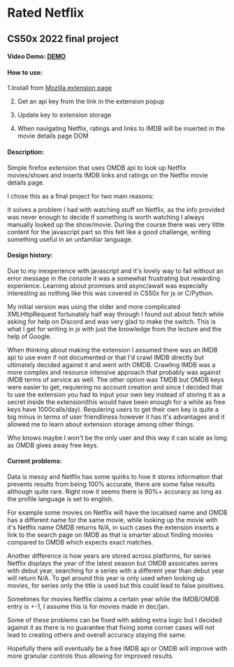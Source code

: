 # Rated Netflix

## CS50x 2022 final project

#### Video Demo: [DEMO](https://www.youtube.com/watch?v=x-OiXIfwVVY)

#### How to use:
1.Install from [Mozilla extension page](https://addons.mozilla.org/en-US/firefox/addon/rated-netflix/)

2. Get an api key from the link in the extension popup

3. Update key to extension storage

4. When navigating Netflix, ratings and links to IMDB will be inserted in the movie details page DOM

#### Description:

Simple firefox extension that uses OMDB api to look up Netflix movies/shows and inserts IMDB links and ratings on the Netflix movie details page.

I chose this as a final project for two main reasons: 

It solves a problem I had with watching stuff on Netflix, as the info provided was never enough to decide if something is worth watching I always manually looked up the show/movie.
During the course there was very little content for the javascript part so this felt like a good challenge, writing something useful in an unfamiliar language.


#### Design history:

Due to my inexperience with javascript and it's lovely way to fail without an error message in the console it was a somewhat frustrating but rewarding experience. Learning about promises and async/await was especially interesting as nothing like this was covered in CS50x for js or C/Python.

My initial version was using the older and more complicated XMLHttpRequest fortunately half way through I found out about fetch while asking for help on Discord and was very glad to make the switch. This is what I get for writing in js with just the knowledge from the lecture and the help of Google.

When thinking about making the extension I assumed there was an IMDB api to use even if not documented or that I'd crawl IMDB directly but ultimately decided against it and went with OMDB.
Crawling IMDB was a more complex and resource intensive approach that probably was against IMDB terms of service as well. 
The other option was TMDB but OMDB keys were easier to get, requiering no account creation and since I decided that to use the extension you had to input your own key instead of storing it as a secret inside the extension(this would have been enough for a while as free keys have 1000calls/day). Requiering users to get their own key is quite a big minus in terms of user friendliness however it has it's advantages and it allowed me to learn about extension storage among other things.

Who knows maybe I won't be the only user and this way it can scale as long as OMDB gives away free keys.

#### Current problems:

Data is messy and Netflix has some quirks to how it stores information that prevents results from being 100% accurate, there are some false results although quite rare. Right now it seems there is 90%+ accuracy as long as the profile language is set to english.

For example some movies on Netflix will have the localised name and OMDB has a different name for the same movie, while looking up the movie with it's Netflix name OMDB returns N/A, in such cases the extension inserts a link to the search page on IMDB as that is smarter about finding movies compared to OMDB which expects exact matches.

Another difference is how years are stored across platforms, for series Netflix displays the year of the latest season but OMDB assoicates series with debut year, searching for a series with a different year than debut year will return N/A. To get around this year is only used when looking up movies, for series only the title is used but this could lead to false positives.

Sometimes for movies Netflix claims a certain year while the IMDB/OMDB entry is +-1, I assume this is for movies made in dec/jan. 

Some of these problems can be fixed with adding extra logic but I decided against it as there is no guarantee that fixing some corner cases will not lead to creating others and overall accuracy staying the same.

Hopefully there will eventually be a free IMDB api or OMDB will improve with more granular controls thus allowing for improved results.




